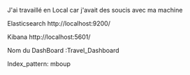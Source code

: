 J'ai travaillé en Local car j'avait des soucis avec ma machine

Elasticsearch
http://localhost:9200/

Kibana
http://localhost:5601/

Nom du DashBoard :Travel_Dashboard

Index_pattern: mboup
